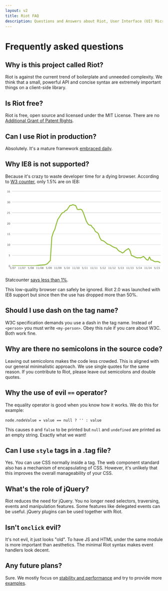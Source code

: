 ```yaml
---
layout: v2
title: Riot FAQ
description: Questions and Answers about Riot, User Interface (UI) Micro-Libary
---
```


# Frequently asked questions

## Why is this project called Riot?
Riot is against the current trend of boilerplate and unneeded complexity. We think that a small, powerful API and concise syntax are extremely important things on a client-side library.


## Is Riot free?
Riot is free, open source and licensed under the MIT License. There are no [Additional Grant of Patent Rights](https://github.com/facebook/react/blob/master/PATENTS).


## Can I use Riot in production?
Absolutely. It's a mature framework [embraced daily](https://twitter.com/search?q=riotjs).

## Why IE8 is not supported?
Because it's crazy to waste developer time for a dying browser. According to [W3 counter](http://www.w3counter.com/trends), only 1.5% are on IE8:

![](/img/ie8-trend.png)

Statcounter [says less than 1%](http://gs.statcounter.com/#browser_version_partially_combined-ww-monthly-201509-201608).

This low-quality browser can safely be ignored. Riot 2.0 was launched with IE8 support but since then the use has dropped more than 50%.


## Should I use dash on the tag name?
W3C specification demands you use a dash in the tag name. Instead of `<person>` you must write `<my-person>`. Obey this rule if you care about W3C. Both work fine.


## Why are there no semicolons in the source code?
Leaving out semicolons makes the code less crowded. This is aligned with our general minimalistic approach. We use single quotes for the same reason. If you contribute to Riot, please leave out semicolons and double quotes.

## Why the use of evil `==` operator?
The equality operator is good when you know how it works. We do this for example:

`node.nodeValue = value == null ? '' : value`

This causes `0` and `false` to be printed but `null` and `undefined` are printed as an empty string. Exactly what we want!


## Can I use `style` tags in a .tag file?
Yes. You can use CSS normally inside a tag. The web component standard also has a mechanism of encapsulating of CSS. However, it's unlikely that this improves the overall manageability of your CSS.


## What's the role of jQuery?
Riot reduces the need for jQuery. You no longer need selectors, traversing, events and manipulation features. Some features like delegated events can be useful. jQuery plugins can be used together with Riot.


## Isn't `onclick` evil?
It's not evil, it just looks "old". To have JS and HTML under the same module is more important than aesthetics. The minimal Riot syntax makes event handlers look decent.

## Any future plans?

Sure. We mostly focus on [stability and performance](https://github.com/riot/riot/issues) and try to provide more [examples](https://github.com/riot/examples).


